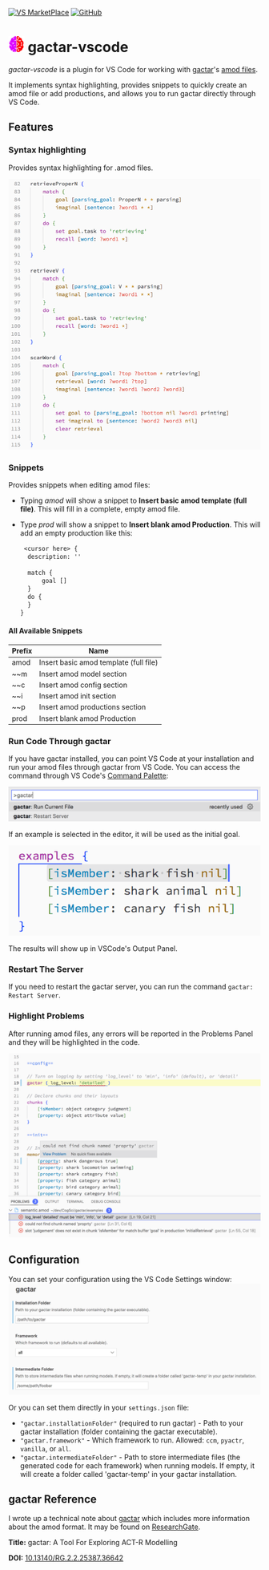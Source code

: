 [![VS MarketPlace](https://vsmarketplacebadge.apphb.com/version/asmaloney.gactar.svg)](https://marketplace.visualstudio.com/items?itemName=asmaloney.gactar) [![GitHub](https://img.shields.io/github/license/asmaloney/gactar-vscode)](LICENSE)

# ![gactar logo](images/gactar-logo-32.png) gactar-vscode

_gactar-vscode_ is a plugin for VS Code for working with [gactar](https://github.com/asmaloney/gactar)'s [amod files](https://github.com/asmaloney/gactar#gactar-models).

It implements syntax highlighting, provides snippets to quickly create an amod file or add productions, and allows you to run gactar directly through VS Code.

## Features

### Syntax highlighting

Provides syntax highlighting for .amod files.

![example](images/example.png)

### Snippets

Provides snippets when editing amod files:

- Typing _amod_ will show a snippet to **Insert basic amod template (full file)**. This will fill in a complete, empty amod file.
- Type _prod_ will show a snippet to **Insert blank amod Production**. This will add an empty production like this:

  ```
   <cursor here> {
    description: ''

    match {
        goal []
    }
    do {
    }
  }
  ```

#### All Available Snippets

| Prefix | Name                                   |
| ------ | -------------------------------------- |
| amod   | Insert basic amod template (full file) |
| ~~m    | Insert amod model section              |
| ~~c    | Insert amod config section             |
| ~~i    | Insert amod init section               |
| ~~p    | Insert amod productions section        |
| prod   | Insert blank amod Production           |

### Run Code Through gactar

If you have gactar installed, you can point VS Code at your installation and run your amod files through gactar from VS Code. You can access the command through VS Code's [Command Palette](https://code.visualstudio.com/docs/getstarted/userinterface#_command-palette):

![command palette](images/command-palette.png)

If an example is selected in the editor, it will be used as the initial goal.

![selected example](images/selected-example.png)

The results will show up in VSCode's Output Panel.

### Restart The Server

If you need to restart the gactar server, you can run the command `gactar: Restart Server`.

### Highlight Problems

After running amod files, any errors will be reported in the Problems Panel and they will be highlighted in the code.

![problems](images/problems.png)

## Configuration

You can set your configuration using the VS Code Settings window:
![settings](images/settings.png)

Or you can set them directly in your `settings.json` file:

- `"gactar.installationFolder"` (required to run gactar) - Path to your gactar installation (folder containing the gactar executable).
- `"gactar.framework"` - Which framework to run. Allowed: `ccm`, `pyactr`, `vanilla`, or `all`.
- `"gactar.intermediateFolder"` - Path to store intermediate files (the generated code for each framework) when running models. If empty, it will create a folder called 'gactar-temp' in your gactar installation.

## gactar Reference

I wrote up a technical note about [gactar](https://github.com/asmaloney/gactar) which includes more information about the amod format. It may be found on [ResearchGate](https://www.researchgate.net/).

**Title:** gactar: A Tool For Exploring ACT-R Modelling

**DOI:** [10.13140/RG.2.2.25387.36642](https://dx.doi.org/10.13140/RG.2.2.25387.36642)
